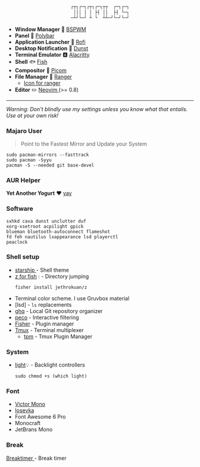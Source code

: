 <div align="center">

```css

┌┬┐┌─┐┌┬┐┌─┐┬┬  ┌─┐┌─┐
 │││ │ │ ├┤ ││  ├┤ └─┐
─┴┘└─┘ ┴ └  ┴┴─┘└─┘└─┘

```

</div>

-   **Window Manager** :bento: [ BSPWM ](https://github.com/baskerville/bspwm)
-   **Panel** :blossom: [ Polybar ](https://github.com/polybar/polybar)
-   **Application Launcher** :rocket: [ Rofi ](https://github.com/davatorium/rofi)
-   **Desktop Notification** :herb: [Dunst](https://github.com/dunst-project/dunst)
-   **Terminal Emulator** :a: [ Alacritty ](https://github.com/alacritty/alacritty)
-   **Shell** 🐟 [ Fish ](https://github.com/fish-shell/fish-shell)
-   **Compositor** :shaved_ice: [Picom](https://github.com/yshui/picom)
-   **File Manager** :flower_playing_cards: [ Ranger ](https://github.com/ranger/ranger)
    -   [Icon for ranger](https://github.com/alexanderjeurissen/ranger_devicons)
-   **Editor** :pencil2: [ Neovim ](https://github.com/neovim/neovim) (>= 0.8)

---

_Warning: Don't blindly use my settings unless you know what that entails. Use at your own risk!_

### Majaro User

> Point to the Fastest Mirror and Update your System

```
sudo pacman-mirrors --fasttrack
sudo pacman -Syyu
pacman -S --needed git base-devel
```

### AUR Helper

**Yet Another Yogurt** :heart: [yay](https://github.com/Jguer/yay)

### Software

```
sxhkd cava dunst unclutter duf
xorg-xsetroot acpilight gpick
blueman bluetooth-autoconnect flameshot
fd feh nautilus lxappearance lsd playerctl
peaclock
```

### Shell setup

-   [ starship ](https://starship.rs/) - Shell theme
-   [z for fish](https://github.com/jethrokuan/z) : - Directory jumping
    ```
    fisher install jethrokuan/z
    ```
-   Terminal color scheme. I use Gruvbox material
-   [lsd] - `ls` replacements
-   [ghq](https://github.com/x-motemen/ghq) - Local Git repository organizer
-   [peco](https://github.com/peco/peco) - Interactive filtering
-   [Fisher](https://github.com/jorgebucaran/fisher) - Plugin manager
-   [Tmux](https://github.com/tmux/tmux) - Terminal multiplexer
    -   [tpm](https://github.com/tmux-plugins/tpm) - Tmux Plugin Manager

### System

-   [light](https://archlinux.org/packages/community/x86_64/light/):bulb: - Backlight controllers

    ```
    sudo chmod +s (which light)
    ```

### Font

-   [ Victor Mono ](https://rubjo.github.io/victor-mono/)
-   [ Iosevka ](https://github.com/be5invis/Iosevka)
-   Font Awesome 6 Pro
-   Monocraft
-   JetBrans Mono

### Break

[ Breaktimer ](https://breaktimer.app/) - Break timer
